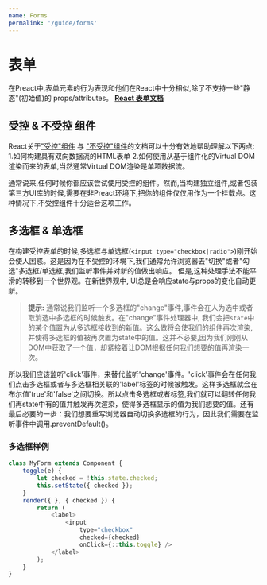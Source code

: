 ```yaml
---
name: Forms
permalink: '/guide/forms'
---
```


# 表单

在Preact中,表单元素的行为表现和他们在React中十分相似,除了不支持一些"静态"(初始值)的 props/attributes。
**[React 表单文档](https://facebook.github.io/react/docs/forms.html)**


## 受控 & 不受控 组件

React关于["受控"组件](https://facebook.github.io/react/docs/forms.html#controlled-components) 与 ["不受控"组件](https://facebook.github.io/react/docs/forms.html#uncontrolled-components)的文档可以十分有效地帮助理解以下两点:
1.如何构建具有双向数据流的HTML表单
2.如何使用从基于组件化的Virtual DOM渲染而来的表单,当然通常Virtual DOM渲染是单项数据流。

通常说来,任何时候你都应该尝试使用受控的组件。然而,当构建独立组件,或者包装第三方UI库的时候,需要在非Preact环境下,把你的组件仅仅用作为一个挂载点。这种情况下,不受控组件十分适合这项工作。



## 多选框 & 单选框

在构建受控表单的时候,多选框与单选框(`<input type="checkbox|radio">`)刚开始会使人困惑。这是因为在不受控的环境下,我们通常允许浏览器去"切换"或者"勾选"多选框/单选框,我们监听事件并对新的值做出响应。 但是,这种处理手法不能平滑的转移到一个世界观。在新世界观中, UI总是会响应state与props的变化自动更新。

> **提示:** 通常说我们监听一个多选框的"change"事件,事件会在人为选中或者取消选中多选框的时候触发。在"change"事件处理器中, 我们会把`state`中的某个值置为从多选框接收到的新值。这么做将会使我们的组件再次渲染,并使得多选框的值被再次置为state中的值。这并不必要,因为我们刚刚从DOM中获取了一个值，却紧接着让DOM根据任何我们想要的值再渲染一次。


所以我们应该监听'click'事件，来替代监听'change'事件。'click'事件会在任何我们点击多选框或者与多选框相关联的'label'标签的时候被触发。这样多选框就会在布尔值'true'和'false'之间切换。所以点击多选框或者标签,我们就可以翻转任何我们再state中有的值并触发再次渲染，使得多选框显示的值为我们想要的值。还有最后必要的一步：我们想要重写浏览器自动切换多选框的行为，因此我们需要在监听事件中调用.preventDefault()。

### 多选框样例

```js
class MyForm extends Component {
    toggle(e) {
        let checked = !this.state.checked;
        this.setState({ checked });
    }
    render({ }, { checked }) {
        return (
            <label>
                <input
                    type="checkbox"
                    checked={checked}
                    onClick={::this.toggle} />
            </label>
        );
    }
}
```
